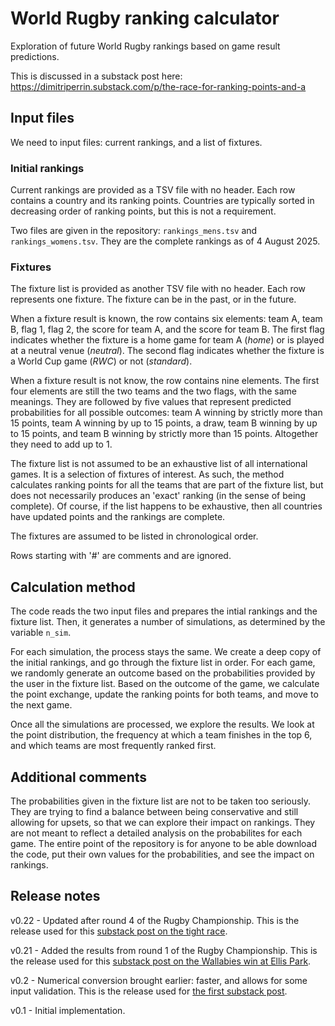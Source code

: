 # World Rugby ranking calculator

Exploration of future World Rugby rankings based on game result predictions.

This is discussed in a substack post here: https://dimitriperrin.substack.com/p/the-race-for-ranking-points-and-a

## Input files

We need to input files: current rankings, and a list of fixtures.

### Initial rankings

Current rankings are provided as a TSV file with no header. 
Each row contains a country and its ranking points. Countries are typically sorted in decreasing order of ranking points, but this is not a requirement.

Two files are given in the repository: `rankings_mens.tsv` and `rankings_womens.tsv`. 
They are the complete rankings as of 4 August 2025.

### Fixtures

The fixture list is provided as another TSV file with no header. 
Each row represents one fixture. 
The fixture can be in the past, or in the future. 

When a fixture result is known, the row contains six elements: team A, team  B, flag 1, flag 2, the score for team A, and the score for team B. 
The first flag indicates whether the fixture is a home game for team A (*home*) or is played at a neutral venue (*neutral*). 
The second flag indicates whether the fixture is a World Cup game (*RWC*) or not (*standard*).

When a fixture result is not know, the row contains nine elements. 
The first four elements are still the two teams and the two flags, with the same meanings. 
They are followed by five values that represent predicted probabilities for all possible outcomes: team A winning by strictly more than 15 points, team A winning by up to 15 points, a draw, team B winning by up to 15 points, and team B winning by strictly more than 15 points. 
Altogether they need to add up to 1.

The fixture list is not assumed to be an exhaustive list of all international games. 
It is a selection of fixtures of interest. 
As such, the method calculates ranking points for all the teams that are part of the fixture list, but does not necessarily produces an 'exact' ranking (in the sense of being complete).
Of course, if the list happens to be exhaustive, then all countries have updated points and the rankings are complete.

The fixtures are assumed to be listed in chronological order.

Rows starting with '#' are comments and are ignored.

## Calculation method

The code reads the two input files and prepares the intial rankings and the fixture list. 
Then, it generates a number of simulations, as determined by the variable `n_sim`.

For each simulation, the process stays the same. We create a deep copy of the initial rankings, and go through the fixture list in order. 
For each game, we randomly generate an outcome based on the probabilities provided by the user in the fixture list. 
Based on the outcome of the game, we calculate the point exchange, update the ranking points for both teams, and move to the next game.

Once all the simulations are processed, we explore the results.
We look at the point distribution, the frequency at which a team finishes in the top 6, and which teams are most frequently ranked first.

## Additional comments

The probabilities given in the fixture list are not to be taken too seriously.
They are trying to find a balance between being conservative and still allowing for upsets, so that we can explore their impact on rankings.
They are not meant to reflect a detailed analysis on the probabilites for each game.
The entire point of the repository is for anyone to be able download the code, put their own values for the probabilities, and see the impact on rankings.

## Release notes

v0.22 - Updated after round 4 of the Rugby Championship. This is the release used for this [substack post on the tight race](https://dimitriperrin.substack.com/p/back-to-square-one).

v0.21 - Added the results from round 1 of the Rugby Championship. This is the release used for this [substack post on the Wallabies win at Ellis Park](https://dimitriperrin.substack.com/p/a-win-for-the-ages-but-it-does-not).

v0.2 - Numerical conversion brought earlier: faster, and allows for some input validation. This is the release used for [the first substack post](https://dimitriperrin.substack.com/p/the-race-for-ranking-points-and-a).

v0.1 - Initial implementation.